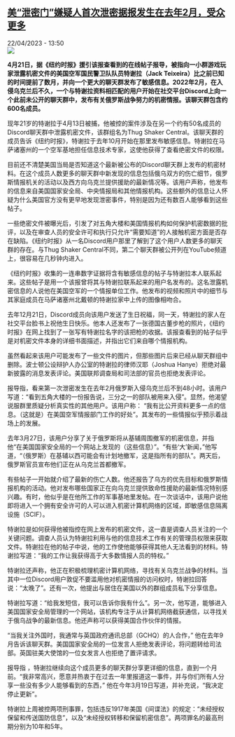 <!--1682165703000-->
[美“泄密门”嫌疑人首次泄密据报发生在去年2月，受众更多](https://www.rfi.fr/cn/%E5%9B%BD%E9%99%85/20230422-%E7%BE%8E-%E6%B3%84%E5%AF%86%E9%97%A8-%E5%AB%8C%E7%96%91%E4%BA%BA%E9%A6%96%E6%AC%A1%E6%B3%84%E5%AF%86%E6%8D%AE%E6%8A%A5%E5%8F%91%E7%94%9F%E5%9C%A8%E5%8E%BB%E5%B9%B42%E6%9C%88%EF%BC%8C%E5%8F%97%E4%BC%97%E6%9B%B4%E5%A4%9A)
------

<div>22/04/2023 - 13:50</div><img src="https://s.rfi.fr/media/display/48491656-dabf-11ed-a8be-005056bf30b7/w:1280/p:16x9/Jack%20Teixeira.JPG"><p><strong>4月21日，据《纽约时报》援引该报查看到的在线帖子报导，被指向一小群游戏玩家泄露机密文件的美国空军国民警卫队队员特谢拉（Jack Teixeira）比之前已知的时间提前了数月，并向一个更大的聊天群发布了敏感信息。2022年2月，在入侵乌克兰后不久，一个与特谢拉资料相匹配的用户开始在社交平台Discord上向一个此前未公开的聊天群中，发布有关俄罗斯战争努力的机密情报。该聊天群包含约600名成员。                    </strong></p><div><p><span><span><span><span><span><span>现年</span></span></span><span><span><span>21岁的特谢拉于4月13日被捕，他</span></span>被控<span><span>的案件涉及在另一个约有50名成员的Discord聊天群中泄露机密文件，该</span></span>群组<span><span>名为Thug Shaker Central。该聊天群的成员告诉《纽约时报》，特谢拉于</span></span></span></span></span></span>去<span><span><span><span><span><span>年10月开始在那里发布敏感信息。特谢拉在马萨诸塞州的一个空军基地担任信息技术专家，这使他获得了查看绝密文件的权限。</span></span></span></span></span></span></p><p><span><span><span><span><span><span>目前还不清楚美国当局是否知道这个</span></span></span></span></span></span><span><span><span><span>最新被公布<span><span>的Discord聊天群上发布的机密材料。在这个</span></span></span></span></span></span><span><span><span><span>成员人数更多的<span><span>聊天群中新发现的信息包括</span></span></span></span></span></span>俄乌双方的<span><span><span><span><span><span>伤亡细节，俄罗斯</span></span></span></span></span></span>情报机关<span><span><span><span><span><span>的活动以及</span></span></span></span></span></span>西方<span><span><span><span><span><span>向乌克兰提供援助的最新情况</span></span></span></span></span></span>等<span><span><span><span><span><span>。该用户声称，他发布的信息来自美国国家安全局、中央情报局和其他情报机构。这些额外的信息让人怀疑为什么美国</span></span></span></span></span></span><span><span><span><span>官方</span></span></span></span><span><span><span><span><span><span>没有更早地发现泄密事件，特别是因为还有数百人能够看到这些帖子。</span></span></span></span></span></span></p><p><span><span><span><span><span><span>一些</span></span>绝密文件<span><span>被曝光后，引发了对五角大楼和美国情报机构如何保护机密数据的批评，以及在审查人员的安全许可和执行只允许“需要知道”的人接触机密方面是否存在缺陷。《纽约时报》从一名Discord用户那里了解到了这个</span></span></span></span></span></span><span><span><span>用户人数更多的</span></span></span><span><span><span><span><span><span>聊天群的存在。与Thug Shaker Central不同，第二个聊天群被公开列在YouTube频道上，很容易在几秒钟内进入。</span></span></span></span></span></span></p><p><span><span><span><span><span><span>《纽约时报》收集的一连串数字证据将含有敏感信息的帖子与特谢拉本人联系起来。这些帖子是用一个该报曾将其与特谢拉联系起来的用户名发布的。这名泄露</span></span></span></span></span></span>机密<span><span><span><span><span><span>信息的人说他在美国空军的一个情报单位工作。他发布的视频和照片中的细节与其家庭成员在马萨诸塞州北戴顿的特谢拉家中上传的图像相吻合。</span></span></span></span></span></span></p><p>去<span><span><span><span><span><span>年12月21日，Discord成员向该用户发送了生日祝福，同一天，特谢拉的家人在社交平台脸书上祝他生日快乐。他本人还发布了一张德国古董步枪的照片，《纽约时报》在网上找到了一张写有特谢拉名字的该把枪的收据。该报查看到的帖子似乎是对机密文件本身的详细书面描述，并指出它们来自哪个情报机构。</span></span></span></span></span></span></p><p><span><span><span><span><span><span>虽然看起来该用户可能发布了一些文件的图片，但那些图片后来已经从聊天群组中删除。波士顿公设辩护人办公室的特谢拉的律师汉耶（Joshua Hanye）拒绝对最新披露的消息发表评论。美国联邦调查局和司法部的官员也拒绝发表评论。</span></span></span></span></span></span></p><p><span><span><span><span><span><span>报导指，看来第一次泄密发生在去年2月俄罗斯入侵乌克兰后不到48小时。该用户写道：“看到五角大楼的一份报告说，三分之一的部队被用来入侵”。显然，他渴望说服群里质疑分析真实性的其他用户。该用户称： “我有比公开资料更多一点的信息。（这就是）在美国空军情报部门工作的好处”。其发布的一些情报似乎预示着战场上的发展。</span></span></span></span></span></span></p><p>去<span><span><span><span><span><span>年3月27日，该用户分享了关于俄罗斯将从基辅周围撤军的机密信息，并指他“在美国国家安全局的一个网站上发现的（这些信息）”。“有些‘大’新闻，”他写道，“（俄罗斯）</span></span></span></span></span></span>在基辅以西可能会有计划地撤军，这是指所有的部队”。<span><span><span><span><span><span>两天后，俄罗斯官员宣布他们正在从乌克兰首都撤军。</span></span></span></span></span></span></p><p><span><span><span><span><span><span>有些帖子一开始就介绍了最新的伤亡人数。他还报告了乌方的优先目标和俄罗斯情报机构的活动。他对发布哪些国家正在向乌克兰提供致命性援助的最新情况特别感兴趣。有时，他似乎是在他所工作的军事基地里发帖。在一次谈话中，该用户说他即将进入一个拥有安全许可的人可以进入机密计算机网络的区域，即</span></span></span></span></span></span>敏感信息隔离设施<span><span><span><span><span><span>（SCIF）。</span></span></span></span></span></span></p><p><span><span><span><span><span><span>特谢拉是如何获得他被指控在网上发布的</span></span></span></span></span></span>机密<span><span><span><span><span><span>文件，这一直是调查人员关注的一个关键问题。调查人员认为特谢拉利用与他的信息技术工作有关的管理员权限来获取文件。特谢拉在他的帖子中说，他的工作使他能够获得其他人无法看到的材料。特谢拉写道：“我的工作让我获得高于大多数情报人员的特权。”</span></span></span></span></span></span></p><p><span><span><span><span><span><span>特谢拉还声称，他正在积极梳理机密计算机网络，寻找有关乌克兰战争的材料。当其中一位Discord用户敦促不要滥用他对机密情报的访问权时，特谢拉回答说：“太晚了”。还有一次，他提出与居住在美国以外的群组成员私下分享信息。</span></span></span></span></span></span></p><p><span><span><span><span><span><span>特谢拉写道：“给我发短信，我可以告诉你我有什么”。另一次，他写道，能够进入美国国家安全局管理的一个网站，该机构专注于从计算机网络截获通信，以寻找关于俄乌战争的最新信息。</span></span></span></span></span></span><span><span><span><span><span><span>他还声称可以获得美国合作伙伴的情报。</span></span></span></span></span></span></p><p><span><span><span><span><span><span>“当我关注外国时，我通常与英国政府通讯总部（GCHQ）的人合作，” 他在</span></span></span></span></span></span>去<span><span><span><span><span><span>年9月告诉该聊天群。美国国家安全局的一位发言人拒绝发表评论，将问题转给司法部。英国驻美大使馆的一位女发言人也拒绝了置评请求。</span></span></span></span></span></span></p><p><span><span><span><span><span><span>报导指 ，特谢拉继续向这个成员更多的聊天群分享更详细的信息，直到一个月前。“我非常高兴，愿意并热衷于在过去一年里报道这一事件，并与你们所有人分享一些没有多少人能够看到的东西，” 他在今年3月19日写道，并补充说，“我决定停止更新”。</span></span></span></span></span></span></p><p><span><span><span><span><span><span>特谢拉上周被控两项刑事罪，包括违反1917年</span></span></span></span></span></span>美国<span><span><span><span><span><span>《间谍法》的规定：“</span>未经授权保留和传送国防信息<span>”，以及“未经授权转移和保留机密信息”。两项罪名的最高刑期分别为10年和5年。</span></span></span></span></span></span></p><div data-selfpromo-newsletter></div><div data-selfpromo-app></div></div>
